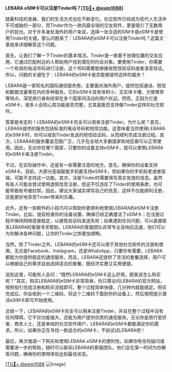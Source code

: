 **LEBARA eSIM卡可以注册Tinder吗？[[TG💪+ @esim1088](https://t.me/s/esim1088)]**

随着科技的发展，我们的生活方式也在不断变化。社交软件已经成为现代人生活中不可或缺的一部分，而Tinder作为一款风靡全球的交友软件，更是吸引了无数用户的目光。对于许多身处海外的用户来说，选择一张合适的SIM卡或eSIM卡是使用Tinder的关键。那么问题来了：LEBARA的eSIM卡可以注册Tinder吗？这篇文章就来详细解答这个问题。

首先，让我们了解一下Tinder的基本情况。Tinder是一款基于地理位置的交友应用，它通过匹配附近的人帮助用户找到潜在的约会对象。要使用Tinder，你需要一个有效的电话号码进行注册。这个号码需要能够接收短信验证码或者语音验证。所以，问题的关键在于：LEBARA的eSIM卡是否能够提供这样的服务？

LEBARA是一家知名的国际通信服务商，主要面向海外用户，提供包括通话、短信和数据流量等在内的多种服务。它的eSIM卡具有体积小、无实体卡槽、方便携带等特点，深受旅行者和经常在多个国家间活动的用户欢迎。然而，正因为它是eSIM卡，很多人会担心其功能是否完整，尤其是能否支持像Tinder这样的社交软件。

答案是肯定的！LEBARA的eSIM卡完全可以用来注册Tinder。为什么呢？首先，LEBARA提供的服务包括标准的电话号码和短信功能。这意味着当你使用LEBARA的eSIM卡时，你可以收到Tinder发送的短信验证码，从而顺利完成注册过程。其次，LEBARA的服务覆盖范围广泛，几乎在全球大多数国家和地区都可以正常使用。因此，无论你在哪个国家，只要你的设备支持eSIM卡，就可以使用LEBARA的eSIM卡来注册Tinder。

不过，在实际操作中，还是有一些需要注意的地方。首先，确保你的设备支持eSIM卡。目前，大部分高端智能手机都支持eSIM卡，但如果你的手机较老或者低端，可能不支持这一功能。其次，注册Tinder时需要填写真实有效的信息。虽然有些人可能会尝试使用虚假信息注册，但这不仅违反了Tinder的使用条款，也可能导致账号被封禁。因此，建议大家诚实填写自己的信息，这样不仅能顺利注册，还能更好地享受Tinder带来的乐趣。

此外，还有一些额外的小技巧可以帮助你更顺利地使用LEBARA的eSIM卡注册Tinder。比如，提前检查你的设备设置，确保已经正确激活了eSIM卡；在注册过程中保持网络连接稳定，以避免验证码发送失败；如果遇到任何问题，可以直接联系LEBARA的客服寻求帮助。LEBARA的客服团队非常专业且响应迅速，他们可以为你解决各种问题，让你的Tinder之旅更加顺畅。

当然，除了Tinder之外，LEBARA的eSIM卡还可以用于其他社交软件的注册和使用。无论是Facebook、Instagram，还是WhatsApp，只要你有需要，LEBARA都能为你提供稳定的通信服务。而且，LEBARA还提供了灵活的套餐选择，用户可以根据自己的需求自由选择适合的套餐，既经济实惠又实用便捷。

说到这里，可能有人会问：“既然LEBARA的eSIM卡这么好用，那我该怎么购买呢？”其实，购买LEBARA的eSIM卡非常简单。你只需访问LEBARA的官方网站，按照指引完成注册和购买流程即可。整个过程简单快捷，几分钟内就能搞定。购买完成后，你会收到一个二维码，将这个二维码下载到你的设备上，然后按照提示激活eSIM卡即可开始使用。

总结一下，LEBARA的eSIM卡完全可以用来注册Tinder，并且在整个过程中没有任何障碍。它不仅功能强大，还能为用户提供优质的通信服务。无论你是旅行爱好者、商务人士，还是单纯的社交软件用户，LEBARA的eSIM卡都能满足你的需求。所以，如果你正在寻找一款适合的eSIM卡，不妨试试LEBARA吧！

最后，再次强调一下购买和使用LEBARA eSIM卡的便利性。如果你有任何疑问或需要进一步的帮助，随时可以联系LEBARA的客服团队。他们会在第一时间为你解答问题，确保你的使用体验达到最佳状态。

[[TG💪+ @esim1088](https://t.me/s/esim1088) ![Image](https://i.postimg.cc/4NQfJmqS/Snipaste-2025-05-13-00-14-12.png)]